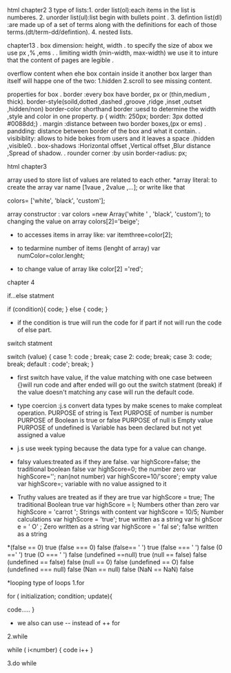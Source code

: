 html 
chapter2
3 type of lists:1. order list(ol):each items in the list is numberes.
                2. unorder list(ul):list begin with bullets point .
                3. defintion list(dl) :are made up of a set of terms along with the definitions for each of those terms.(dt/term-dd/defintion).
                4. nested lists.

chapter13
. box dimension: height, width
. to specify the size of abox we use px ,% ,ems .
. limiting width (min-width, max-width) we use it to inture that the content of pages are legible .
 
overflow content
when ehe box contain inside it another box larger than itself will happe one of the two:
1.hidden 
2.scroll to see missing content.

properties for box
. border  :every box have border, px or (thin,medium , thick).
border-style(soild,dotted ,dashed ,groove ,ridge ,inset ,outset ,hidden/non)
border-color
shorthand border :uesd to determine the width ,style and  color in one property.
p {
width: 250px;
border: 3px dotted #0088dd;} 
.  margin :distance between two border boxes,(px or ems)
. pandding: distance between border of the box and what it contain.
. visibiblity: allows to hide bokes from users and it leaves a space .(hidden ,visible0.
. box-shadows :Horizontal offset ,Vertical offset ,Blur distance ,Spread of shadow.
. rounder corner :by usin border-radius: px;


html
chapter3

array used to store list of values are related to each other. *array literal: to create the array var name [1vaue , 2value ,...]; or write like that

colors= ['white', 
         'black', 
         'custom'];

array constructor : var colors =new Array('white ' , 
                                          'black', 
                                          'custom'); to changing the value on array colors[2]='beige';
* to accesses items in array like: var itemthree=color[2];

* to tedarmine number of items (lenght of array) var numColor=color.lenght;
  
* to change value of array like color[2] ='red';


chapter 4

if...else statment 

if (condition){ 
code; 
} else { 
code;
}

* if the condition is true will run the code for if part if not will run the code of else part.

switch statment

switch (value) { 
case 1:
code ; 
break; 
case 2: 
code; 
break; 
case 3: 
code; 
break; 
default : 
code'; 
break; 
}
* first switch have value, if the value matching with one case between {}will run code and after ended will go out the switch statment (break)
if the value doesn't matching any case will run the default code.

* type coercion :j.s convert data types by make scenes to make compleat operation.
PURPOSE of string is Text 
PURPOSE of number is number 
PURPOSE of Boolean is true or false 
PURPOSE of null is Empty value 
PURPOSE of undefined is Variable has been declared but not yet assigned a value

* j.s use week typing because the data type for a value can change.
* falsy values:treated as if they are false.
 var highScore=false;       the traditional boolean false
 var highScore=0;          the number zero
 var highScore='';          nan(not number)
 var highScore=10/'score';   empty value
 var highScore=;             variable with no value assigned to it
* Truthy values are treated as if they are true 
var highScore = true;       The traditional Boolean true 
var highScore = l;           Numbers other than zero 
var highScore = 'carrot ';   Strings with content 
var highScore = 10/5;        Number calculations 
var highScore = 'true';      true written as a string 
var hi ghScor e = ' O' ;      Zero written as a string 
var highScore = ' fal se';    fa1se written as a string

*(false == 0)  true
(false === 0)  false 
(false== ' ') true 
(false === ' ') false 
(0 ==' ') true
(O === ' ') false 
(undefined ==null) true 
(null == false) false 
(undefined == false) false 
(null == 0) false 
(undefined == O) false 
(undefined === null) false 
(Nan == null) false
(NaN == NaN) false

*looping
type of loops
1.for 

for ( initialization; condition; update){

code.....
}
* we also can use -- instead of ++ for 

2.while

while ( i<number) {
code
i++
}

3.do while
